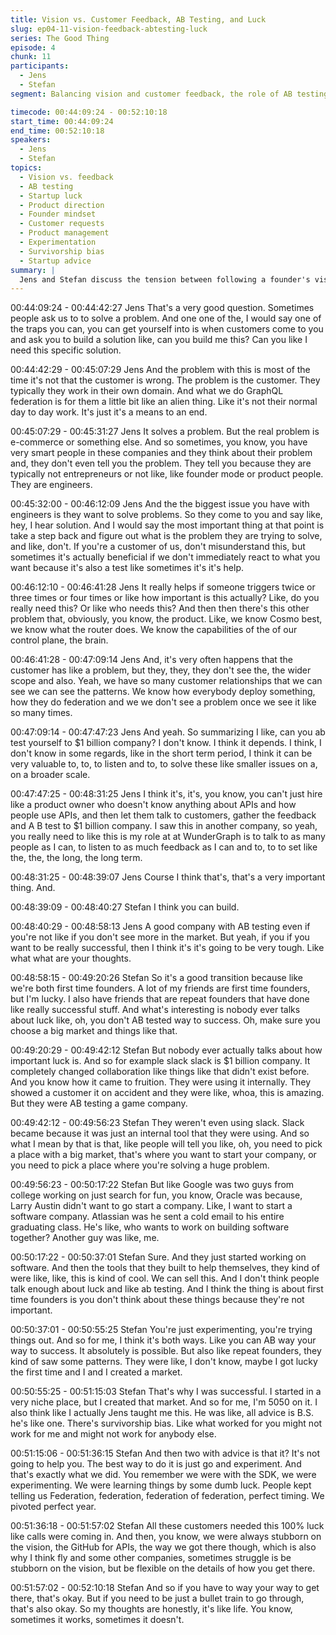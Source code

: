 ```yaml
---
title: Vision vs. Customer Feedback, AB Testing, and Luck
slug: ep04-11-vision-feedback-abtesting-luck
series: The Good Thing
episode: 4
chunk: 11
participants:
  - Jens
  - Stefan
segment: Balancing vision and customer feedback, the role of AB testing, and the importance of luck in startups

timecode: 00:44:09:24 - 00:52:10:18
start_time: 00:44:09:24
end_time: 00:52:10:18
speakers:
  - Jens
  - Stefan
topics:
  - Vision vs. feedback
  - AB testing
  - Startup luck
  - Product direction
  - Founder mindset
  - Customer requests
  - Product management
  - Experimentation
  - Survivorship bias
  - Startup advice
summary: |
  Jens and Stefan discuss the tension between following a founder's vision and responding to customer feedback, the limits and value of AB testing, and how luck and timing play a major role in startup success. They share stories and advice for founders navigating these challenges.
---
```


00:44:09:24 - 00:44:42:27
Jens
That's a very good question. Sometimes people ask us to to solve a problem. And one one of
the, I would say one of the traps you can, you can get yourself into is when customers come to
you and ask you to build a solution like, can you build me this? Can you like I need this specific
solution.

00:44:42:29 - 00:45:07:29
Jens
And the problem with this is most of the time it's not that the customer is wrong. The problem is
the customer. They typically they work in their own domain. And what we do GraphQL federation
is for them a little bit like an alien thing. Like it's not their normal day to day work. It's just it's a
means to an end.

00:45:07:29 - 00:45:31:27
Jens
It solves a problem. But the real problem is e-commerce or something else. And so sometimes,
you know, you have very smart people in these companies and they think about their problem
and, they don't even tell you the problem. They tell you because they are typically not
entrepreneurs or not like, like founder mode or product people. They are engineers.

00:45:32:00 - 00:46:12:09
Jens
And the the biggest issue you have with engineers is they want to solve problems. So they
come to you and say like, hey, I hear solution. And I would say the most important thing at that
point is take a step back and figure out what is the problem they are trying to solve, and like,
don't. If you're a customer of us, don't misunderstand this, but sometimes it's actually beneficial
if we don't immediately react to what you want because it's also a test like sometimes it's it's
help.

00:46:12:10 - 00:46:41:28
Jens
It really helps if someone triggers twice or three times or four times or like how important is this
actually? Like, do you really need this? Or like who needs this? And then then there's this other
problem that, obviously, you know, the product. Like, we know Cosmo best, we know what the
router does. We know the capabilities of the of our control plane, the brain.

00:46:41:28 - 00:47:09:14
Jens
And, it's very often happens that the customer has like a problem, but they, they, they don't see
the, the wider scope and also. Yeah, we have so many customer relationships that we can see
we can see the patterns. We know how everybody deploy something, how they do federation
and we we don't see a problem once we see it like so many times.

00:47:09:14 - 00:47:47:23
Jens
And yeah. So summarizing I like, can you ab test yourself to $1 billion company? I don't know. I
think it depends. I think, I don't know in some regards, like in the short term period, I think it can
be very valuable to, to, to listen and to, to solve these like smaller issues on a, on a broader
scale.

00:47:47:25 - 00:48:31:25
Jens
I think it's, it's, you know, you can't just hire like a product owner who doesn't know anything
about APIs and how people use APIs, and then let them talk to customers, gather the feedback
and A B test to $1 billion company. I saw this in another company, so yeah, you really need to
like this is my role at at WunderGraph is to talk to as many people as I can, to listen to as much
feedback as I can and to, to to set like the, the, the long, the long term.

00:48:31:25 - 00:48:39:07
Jens
Course I think that's, that's a very important thing. And.

00:48:39:09 - 00:48:40:27
Stefan
I think you can build.

00:48:40:29 - 00:48:58:13
Jens
A good company with AB testing even if you're not like if you don't see more in the market. But
yeah, if you if you want to be really successful, then I think it's it's going to be very tough. Like
what what are your thoughts.

00:48:58:15 - 00:49:20:26
Stefan
So it's a good transition because like we're both first time founders. A lot of my friends are first
time founders, but I'm lucky. I also have friends that are repeat founders that have done like
really successful stuff. And what's interesting is nobody ever talks about luck like, oh, you don't
AB tested way to success. Oh, make sure you choose a big market and things like that.

00:49:20:29 - 00:49:42:12
Stefan
But nobody ever actually talks about how important luck is. And so for example slack slack is $1
billion company. It completely changed collaboration like things like that didn't exist before. And
you know how it came to fruition. They were using it internally. They showed a customer it on
accident and they were like, whoa, this is amazing. But they were AB testing a game company.

00:49:42:12 - 00:49:56:23
Stefan
They weren't even using slack. Slack became because it was just an internal tool that they were
using. And so what I mean by that is that, like people will tell you like, oh, you need to pick a
place with a big market, that's where you want to start your company, or you need to pick a
place where you're solving a huge problem.

00:49:56:23 - 00:50:17:22
Stefan
But like Google was two guys from college working on just search for fun, you know, Oracle was
because, Larry Austin didn't want to go start a company. Like, I want to start a software
company. Atlassian was he sent a cold email to his entire graduating class. He's like, who wants
to work on building software together? Another guy was like, me.

00:50:17:22 - 00:50:37:01
Stefan
Sure. And they just started working on software. And then the tools that they built to help
themselves, they kind of were like, like, this is kind of cool. We can sell this. And I don't think
people talk enough about luck and like ab testing. And I think the thing is about first time
founders is you don't think about these things because they're not important.

00:50:37:01 - 00:50:55:25
Stefan
You're just experimenting, you're trying things out. And so for me, I think it's both ways. Like you
can AB way your way to success. It absolutely is possible. But also like repeat founders, they
kind of saw some patterns. They were like, I don't know, maybe I got lucky the first time and I
and I created a market.

00:50:55:25 - 00:51:15:03
Stefan
That's why I was successful. I started in a very niche place, but I created that market. And so for
me, I'm 5050 on it. I also think like I actually Jens taught me this. He was like, all advice is B.S.
he's like one. There's survivorship bias. Like what worked for you might not work for me and
might not work for anybody else.

00:51:15:06 - 00:51:36:15
Stefan
And then two with advice is that it? It's not going to help you. The best way to do it is just go and
experiment. And that's exactly what we did. You remember we were with the SDK, we were
experimenting. We were learning things by some dumb luck. People kept telling us Federation,
federation, federation of federation, perfect timing. We pivoted perfect year.

00:51:36:18 - 00:51:57:02
Stefan
All these customers needed this 100% luck like calls were coming in. And then, you know, we
were always stubborn on the vision, the GitHub for APIs, the way we got there though, which is
also why I think fly and some other companies, sometimes struggle is be stubborn on the vision,
but be flexible on the details of how you get there.

00:51:57:02 - 00:52:10:18
Stefan
And so if you have to way your way to get there, that's okay. But if you need to be just a bullet
train to go through, that's also okay. So my thoughts are honestly, it's like life. You know,
sometimes it works, sometimes it doesn't.